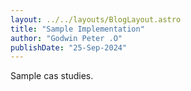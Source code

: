 ```yaml
---
layout: ../../layouts/BlogLayout.astro
title: "Sample Implementation"
author: "Godwin Peter .O"
publishDate: "25-Sep-2024"
---
```


Sample cas studies.
